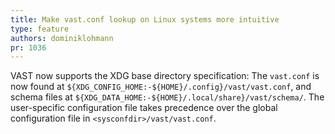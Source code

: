```yaml
---
title: Make vast.conf lookup on Linux systems more intuitive
type: feature
authors: dominiklohmann
pr: 1036
---
```


VAST now supports the XDG base directory specification: The `vast.conf` is now
found at `${XDG_CONFIG_HOME:-${HOME}/.config}/vast/vast.conf`, and schema files
at `${XDG_DATA_HOME:-${HOME}/.local/share}/vast/schema/`. The user-specific
configuration file takes precedence over the global configuration file in
`<sysconfdir>/vast/vast.conf`.
